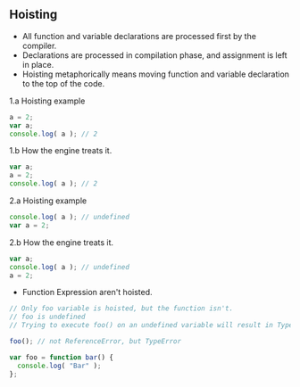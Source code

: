 ## Hoisting

* All function and variable declarations are processed first by the compiler.
* Declarations are processed in compilation phase, and assignment is left in place.
* Hoisting metaphorically means moving function and variable declaration to the top of the code.

1.a Hoisting example

```js
a = 2;
var a;
console.log( a ); // 2
```

1.b How the engine treats it.
```js
var a;
a = 2;
console.log( a ); // 2
```

2.a Hoisting example

```js
console.log( a ); // undefined
var a = 2;
```

2.b How the engine treats it.
```js
var a;
console.log( a ); // undefined
a = 2;
```

* Function Expression aren't hoisted.

```js
// Only foo variable is hoisted, but the function isn't.
// foo is undefined
// Trying to execute foo() on an undefined variable will result in TypeError

foo(); // not ReferenceError, but TypeError

var foo = function bar() {
  console.log( "Bar" );
};
```
